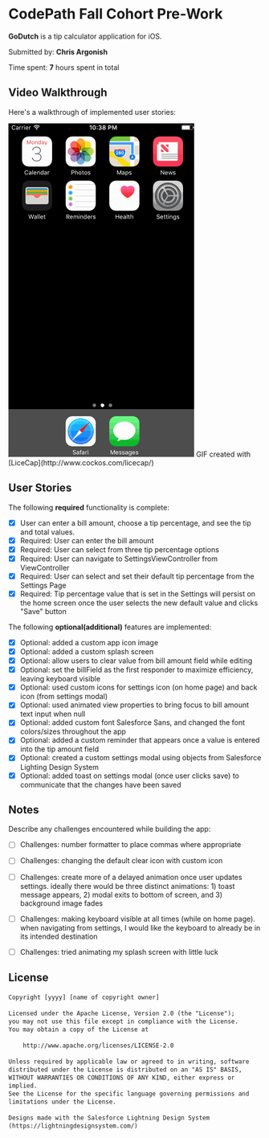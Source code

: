 # CodePath Fall Cohort Pre-Work

**GoDutch** is a tip calculator application for iOS.

Submitted by: **Chris Argonish**

Time spent: **7** hours spent in total

## Video Walkthrough 

Here's a walkthrough of implemented user stories:

<img src='GoDutchDemo.gif' title='Demo' width='' alt='Demo' />
GIF created with [LiceCap](http://www.cockos.com/licecap/)


## User Stories

The following **required** functionality is complete:
* [x] User can enter a bill amount, choose a tip percentage, and see the tip and total values.
* [x] Required: User can enter the bill amount
* [x] Required: User can select from three tip percentage options
* [x] Required: User can navigate to SettingsViewController from ViewController
* [x] Required: User can select and set their default tip percentage from the Settings Page
* [x] Required: Tip percentage value that is set in the Settings will persist on the home screen once the user selects the new default value and clicks "Save" button

The following **optional(additional)** features are implemented:
* [x] Optional: added a custom app icon image
* [x] Optional: added a custom splash screen
* [x] Optional: allow users to clear value from bill amount field while editing
* [x] Optional: set the billField as the first responder to maximize efficiency, leaving keyboard visible 
* [x] Optional: used custom icons for settings icon (on home page) and back icon (from settings modal)
* [x] Optional: used animated view properties to bring focus to bill amount text input when null
* [x] Optional: added custom font Salesforce Sans, and changed the font colors/sizes throughout the app
* [x] Optional: added a custom reminder that appears once a value is entered into the tip amount field
* [x] Optional: created a custom settings modal using objects from Salesforce Lighting Design System 
* [x] Optional: added toast on settings modal (once user clicks save) to communicate that the changes have been saved

## Notes

Describe any challenges encountered while building the app:
- [ ] Challenges: number formatter to place commas where appropriate
- [ ] Challenges: changing the default clear icon with custom icon
- [ ] Challenges: create more of a delayed animation once user updates settings. ideally there would be three distinct animations: 1) toast message appears, 2) modal exits to bottom of screen, and 3) background image fades
- [ ] Challenges: making keyboard visible at all times (while on home page). when navigating from settings, I would like the keyboard to already be in its intended destination
- [ ] Challenges: tried animating my splash screen with little luck



## License

    Copyright [yyyy] [name of copyright owner]

    Licensed under the Apache License, Version 2.0 (the "License");
    you may not use this file except in compliance with the License.
    You may obtain a copy of the License at

        http://www.apache.org/licenses/LICENSE-2.0

    Unless required by applicable law or agreed to in writing, software
    distributed under the License is distributed on an "AS IS" BASIS,
    WITHOUT WARRANTIES OR CONDITIONS OF ANY KIND, either express or implied.
    See the License for the specific language governing permissions and
    limitations under the License.
    
    Designs made with the Salesforce Lightning Design System (https://lightningdesignsystem.com/)
